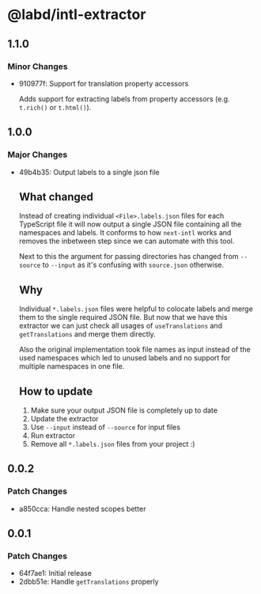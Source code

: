 # @labd/intl-extractor

## 1.1.0

### Minor Changes

- 910977f: Support for translation property accessors

  Adds support for extracting labels from property accessors (e.g. `t.rich()` or `t.html()`).

## 1.0.0

### Major Changes

- 49b4b35: Output labels to a single json file

  ## What changed

  Instead of creating individual `<File>.labels.json` files for each TypeScript file it will now output a single JSON file containing all the namespaces and labels.
  It conforms to how `next-intl` works and removes the inbetween step since we can automate with this tool.

  Next to this the argument for passing directories has changed from `--source` to `--input` as it's confusing with `source.json` otherwise.

  ## Why

  Individual `*.labels.json` files were helpful to colocate labels and merge them to the single required JSON file. But now that we have this extractor we can just check all usages of `useTranslations` and `getTranslations` and merge them directly.

  Also the original implementation took file names as input instead of the used namespaces which led to unused labels and no support for multiple namespaces in one file.

  ## How to update

  1. Make sure your output JSON file is completely up to date
  2. Update the extractor
  3. Use `--input` instead of `--source` for input files
  4. Run extractor
  5. Remove all `*.labels.json` files from your project :)

## 0.0.2

### Patch Changes

- a850cca: Handle nested scopes better

## 0.0.1

### Patch Changes

- 64f7ae1: Initial release
- 2dbb51e: Handle `getTranslations` properly
